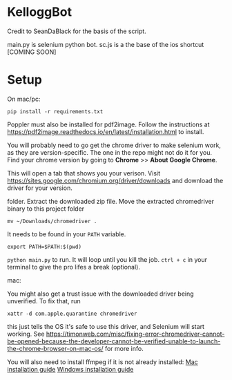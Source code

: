 # KelloggBot
Credit to SeanDaBlack for the basis of the script.

main.py is selenium python bot.
sc.js is a the base of the ios shortcut [COMING SOON]

# Setup

On mac/pc:

`pip install -r requirements.txt`

Poppler must also be installed for pdf2image. Follow the instructions at https://pdf2image.readthedocs.io/en/latest/installation.html to install.

You will probably need to go get the chrome driver to make selenium work, as they are version-specific. The one in the repo might not do it for you. Find your chrome version by going to **Chrome** >> **About Google Chrome**. 

This will open a tab that shows you your verison. Visit https://sites.google.com/chromium.org/driver/downloads and download the driver for your version.

folder. Extract the downloaded zip file. Move the extracted chromedriver binary to this project folder

`mv ~/Downloads/chromedriver .`

It needs to be found in your `PATH` variable.

`export PATH=$PATH:$(pwd)`

`python main.py` to run. It will loop until you kill the job. `ctrl + c` in your terminal to give the pro lifes a break (optional).

mac:

You might also get a trust issue with the downloaded driver being unverified. To fix that, run 

`xattr -d com.apple.quarantine chromedriver`

this just tells the OS it's safe to use this driver, and Selenium will start working. See https://timonweb.com/misc/fixing-error-chromedriver-cannot-be-opened-because-the-developer-cannot-be-verified-unable-to-launch-the-chrome-browser-on-mac-os/ for more info.

You will also need to install ffmpeg if it is not already installed: [Mac installation guide](https://superuser.com/a/624562) [Windows installation guide](https://www.wikihow.com/Install-FFmpeg-on-Windows)


